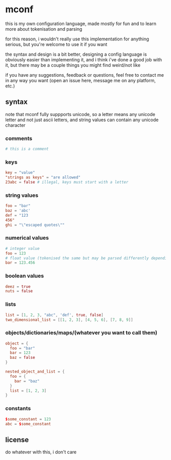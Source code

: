 # mconf

this is my own configuration language, made mostly for fun and to learn more about tokenisation and parsing

for this reason, i wouldn't really use this implementation for anything serious, but you're welcome to use it if you want

the syntax and design is a bit better, designing a config language is obviously easier than implementing it, and i think i've done a good job with it, but there may be a couple things you might find weird/not like

if you have any suggestions, feedback or questions, feel free to contact me in any way you want (open an issue here, message me on any platform, etc.)

## syntax

note that mconf fully suppports unicode, so a letter means any unicode letter and not just ascii letters, and string values can contain any unicode character

### comments

```conf
# this is a comment
```

### keys

```conf
key = "value"
"strings as keys" = "are allowed"
23abc = false # illegal, keys must start with a letter
```

### string values

```conf
foo = "bar"
baz = 'abc'
def = "123
456"
ghi = "\"escaped quotes\""
```

### numerical values

```conf
# integer value
foo = 123
# float value (tokenised the same but may be parsed differently depending on the target language)
bar = 123.456
```

### boolean values

```conf
deez = true
nuts = false
```

### lists

```conf
list = [1, 2, 3, "abc", 'def', true, false]
two_dimensional_list = [[1, 2, 3], [4, 5, 6], [7, 8, 9]]
```

### objects/dictionaries/maps/(whatever you want to call them)

```conf
object = {
  foo = "bar"
  bar = 123
  baz = false
}

nested_object_and_list = {
  foo = {
    bar = "baz"
  }
  list = [1, 2, 3]
}
```

### constants

```conf
$some_constant = 123 
abc = $some_constant
```

## license

do whatever with this, i don't care
